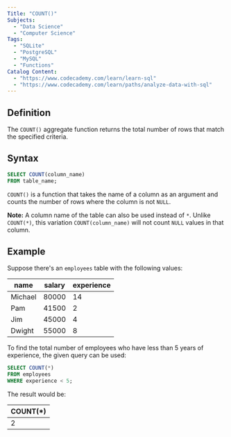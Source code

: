 ```yaml
---
Title: "COUNT()"
Subjects:
  - "Data Science"
  - "Computer Science"
Tags:
  - "SQLite"
  - "PostgreSQL"
  - "MySQL"
  - "Functions"
Catalog Content:
  - "https://www.codecademy.com/learn/learn-sql"
  - "https://www.codecademy.com/learn/paths/analyze-data-with-sql"
---
```


## Definition 

The `COUNT()` aggregate function returns the total number of rows that match the specified criteria.

## Syntax

```sql
SELECT COUNT(column_name)
FROM table_name;
```

`COUNT()` is a function that takes the name of a column as an argument and counts the number of rows where the column is not `NULL`.

**Note:** A column name of the table can also be used instead of `*`. Unlike `COUNT(*)`, this variation `COUNT(column_name)` will not count `NULL` values in that column.

## Example

Suppose there's an `employees` table with the following values:

| name | salary | experience | 
| -- | -- | -- |
| Michael | 80000 | 14 |
| Pam | 41500 | 2 |
| Jim | 45000 | 4 |
| Dwight | 55000 | 8 |

To find the total number of employees who have less than 5 years of experience, the given query can be used:

```sql
SELECT COUNT(*)
FROM employees
WHERE experience < 5;
```

The result would be:

| COUNT(*) | 
| -- |
| 2 |

